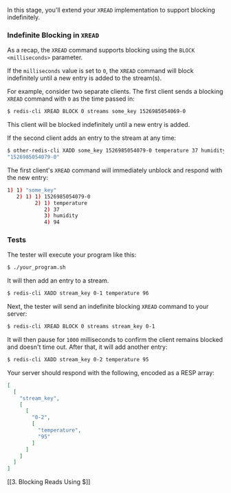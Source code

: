 In this stage, you'll extend your `XREAD` implementation to support blocking indefinitely.

### Indefinite Blocking in `XREAD`

As a recap, the `XREAD` command supports blocking using the `BLOCK <milliseconds>` parameter.

If the `milliseconds` value is set to `0`, the `XREAD` command will block indefinitely until a new entry is added to the stream(s).

For example, consider two separate clients. The first client sends a blocking `XREAD` command with `0` as the time passed in:

```bash
$ redis-cli XREAD BLOCK 0 streams some_key 1526985054069-0
```

This client will be blocked indefinitely until a new entry is added.

If the second client adds an entry to the stream at any time:

```bash
$ other-redis-cli XADD some_key 1526985054079-0 temperature 37 humidity 94
"1526985054079-0"
```

The first client's `XREAD` command will immediately unblock and respond with the new entry:

```bash
1) 1) "some_key"
   2) 1) 1) 1526985054079-0
         2) 1) temperature
            2) 37
            3) humidity
            4) 94
```

### Tests

The tester will execute your program like this:

```bash
$ ./your_program.sh
```

It will then add an entry to a stream.

```bash
$ redis-cli XADD stream_key 0-1 temperature 96
```

Next, the tester will send an indefinite blocking `XREAD` command to your server:

```bash
$ redis-cli XREAD BLOCK 0 streams stream_key 0-1
```

It will then pause for `1000` milliseconds to confirm the client remains blocked and doesn't time out. After that, it will add another entry:

```bash
$ redis-cli XADD stream_key 0-2 temperature 95
```

Your server should respond with the following, encoded as a RESP array:

```json
[
  [
    "stream_key",
    [
      [
        "0-2",
        [
          "temperature",
          "95"
        ]
      ]
    ]
  ]
]
```

[[3. Blocking Reads Using $]]